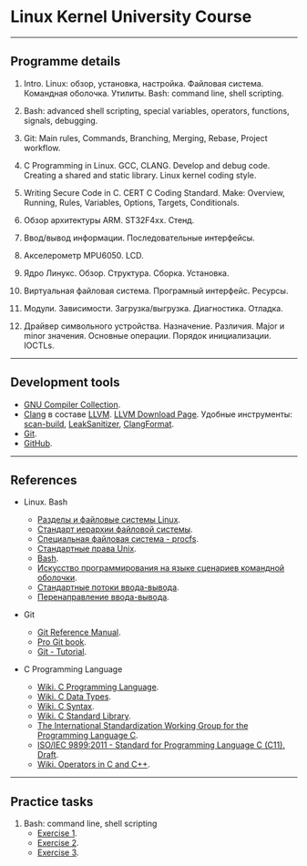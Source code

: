 # Linux Kernel University Course

---

## Programme details

1. Intro. Linux: обзор, установка, настройка. Файловая система. Командная оболочка. Утилиты. Bash: command line, shell scripting.

2. Bash: advanced shell scripting, special variables, operators, functions, signals, debugging.

3. Git: Main rules, Commands, Branching, Merging, Rebase, Project workflow.

4. C Programming in Linux. GCC, CLANG. Develop and debug code. Creating a shared and static library. Linux kernel coding style.

5. Writing Secure Code in C. CERT C Coding Standard. Make: Overview, Running, Rules, Variables, Options, Targets, Conditionals.

6. Обзор архитектуры ARM. ST32F4xx. Стенд.

7. Ввод/вывод информации. Последовательные интерфейсы.

8. Акселерометр MPU6050. LCD.

9. Ядро Линукс. Обзор. Структура. Сборка. Установка.

10. Виртуальная файловая система. Програмный интерфейс. Ресурсы.

11. Модули. Зависимости. Загрузка/выгрузка. Диагностика. Отладка.

12. Драйвер символьного устройства. Назначение. Различия. Major и minor значения. Основные операции. Порядок инициализации. IOCTLs.

---

<span id="soft"></span>
## Development tools

- [GNU Compiler Collection](https://en.wikipedia.org/wiki/GNU_Compiler_Collection).
- [Clang](https://uk.wikipedia.org/wiki/Clang) в составе [LLVM](https://en.wikipedia.org/wiki/LLVM). [LLVM Download Page](http://releases.llvm.org/download.html). Удобные инструменты: [scan-build](https://clang-analyzer.llvm.org/scan-build.html), [LeakSanitizer](https://clang.llvm.org/docs/LeakSanitizer.html), [ClangFormat](https://clang.llvm.org/docs/ClangFormat.html).
- [Git](https://git-scm.com/).
- [GitHub](https://github.com/).

---

<span id="references"></span>
## References


- Linux. Bash
	- [Разделы и файловые системы Linux](https://help.ubuntu.ru/wiki/%D1%80%D0%B0%D0%B7%D0%B4%D0%B5%D0%BB%D1%8B_%D0%B8_%D1%84%D0%B0%D0%B9%D0%BB%D0%BE%D0%B2%D1%8B%D0%B5_%D1%81%D0%B8%D1%81%D1%82%D0%B5%D0%BC%D1%8B_linux).
	- [Стандарт иерархии файловой системы](https://ru.wikipedia.org/wiki/FHS).
	- [Специальная файловая система - procfs](https://ru.wikipedia.org/wiki/Procfs).
	- [Стандартные права Unix](https://help.ubuntu.ru/wiki/%D1%81%D1%82%D0%B0%D0%BD%D0%B4%D0%B0%D1%80%D1%82%D0%BD%D1%8B%D0%B5_%D0%BF%D1%80%D0%B0%D0%B2%D0%B0_unix).
	- [Bash](https://ru.wikipedia.org/wiki/Bash).
	- [Искусство программирования на языке сценариев командной оболочки](http://www.opennet.ru/docs/RUS/bash_scripting_guide/).
	- [Стандартные потоки ввода-вывода](https://ru.wikipedia.org/wiki/%D0%A1%D1%82%D0%B0%D0%BD%D0%B4%D0%B0%D1%80%D1%82%D0%BD%D1%8B%D0%B5_%D0%BF%D0%BE%D1%82%D0%BE%D0%BA%D0%B8).
	- [Перенаправление ввода-вывода](https://ru.wikipedia.org/wiki/%D0%9F%D0%B5%D1%80%D0%B5%D0%BD%D0%B0%D0%BF%D1%80%D0%B0%D0%B2%D0%BB%D0%B5%D0%BD%D0%B8%D0%B5_%D0%B2%D0%B2%D0%BE%D0%B4%D0%B0-%D0%B2%D1%8B%D0%B2%D0%BE%D0%B4%D0%B0).

- Git
	- [Git Reference Manual](https://git-scm.com/docs).	
	- [Pro Git book](https://git-scm.com/book/en/v2).
	- [Git - Tutorial](https://www.vogella.com/tutorials/Git/article.html).

- C Programming Language
	- [Wiki. C Programming Language](https://en.wikipedia.org/wiki/C_(programming_language)).
	- [Wiki. C Data Types](https://en.wikipedia.org/wiki/C_data_types).
	- [Wiki. C Syntax](https://en.wikipedia.org/wiki/C_syntax).
	- [Wiki. C Standard Library](https://en.wikipedia.org/wiki/C_standard_library).
	- [The International Standardization Working Group for the Programming Language C](http://www.open-std.org/jtc1/sc22/wg14/).
	- [ISO/IEC 9899:2011 - Standard for Programming Language C (C11). Draft](http://www.open-std.org/jtc1/sc22/wg14/www/docs/n1570.pdf).
	- [Wiki. Operators in C and C++](https://en.wikipedia.org/wiki/Operators_in_C_and_C%2B%2B).

---

<span id="practice"></span>
## Practice tasks

1. Bash: command line, shell scripting
   - [Exercise 1](topic01/exercise01.md).
   - [Exercise 2](topic01/exercise02.md).
   - [Exercise 3](topic01/exercise03.md).

